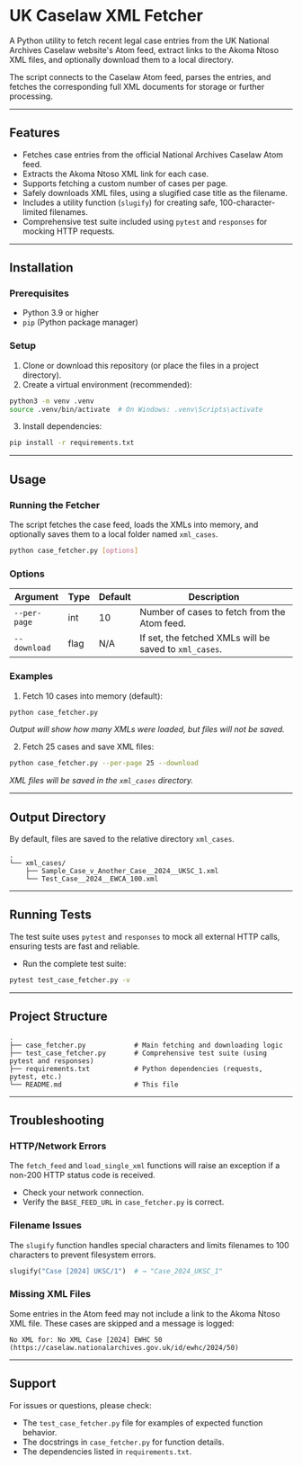 # UK Caselaw XML Fetcher

A Python utility to fetch recent legal case entries from the UK National Archives Caselaw website's Atom feed, extract links to the Akoma Ntoso XML files, and optionally download them to a local directory.

The script connects to the Caselaw Atom feed, parses the entries, and fetches the corresponding full XML documents for storage or further processing.

---

## Features

* Fetches case entries from the official National Archives Caselaw Atom feed.
* Extracts the Akoma Ntoso XML link for each case.
* Supports fetching a custom number of cases per page.
* Safely downloads XML files, using a slugified case title as the filename.
* Includes a utility function (`slugify`) for creating safe, 100-character-limited filenames.
* Comprehensive test suite included using `pytest` and `responses` for mocking HTTP requests.

---

## Installation

### Prerequisites

* Python 3.9 or higher
* `pip` (Python package manager)

### Setup

1. Clone or download this repository (or place the files in a project directory).
2. Create a virtual environment (recommended):

```bash
python3 -m venv .venv
source .venv/bin/activate  # On Windows: .venv\Scripts\activate
```

3. Install dependencies:

```bash
pip install -r requirements.txt
```

---

## Usage

### Running the Fetcher

The script fetches the case feed, loads the XMLs into memory, and optionally saves them to a local folder named `xml_cases`.

```bash
python case_fetcher.py [options]
```

### Options

| Argument     | Type | Default | Description                                            |
| ------------ | ---- | ------- | ------------------------------------------------------ |
| `--per-page` | int  | 10      | Number of cases to fetch from the Atom feed.           |
| `--download` | flag | N/A     | If set, the fetched XMLs will be saved to `xml_cases`. |

### Examples

1. Fetch 10 cases into memory (default):

```bash
python case_fetcher.py
```

*Output will show how many XMLs were loaded, but files will not be saved.*

2. Fetch 25 cases and save XML files:

```bash
python case_fetcher.py --per-page 25 --download
```

*XML files will be saved in the `xml_cases` directory.*

---

## Output Directory

By default, files are saved to the relative directory `xml_cases`.

```
.
└── xml_cases/
    ├── Sample_Case_v_Another_Case__2024__UKSC_1.xml
    └── Test_Case__2024__EWCA_100.xml
```

---

## Running Tests

The test suite uses `pytest` and `responses` to mock all external HTTP calls, ensuring tests are fast and reliable.

* Run the complete test suite:

```bash
pytest test_case_fetcher.py -v
```
---

## Project Structure

```
.
├── case_fetcher.py            # Main fetching and downloading logic
├── test_case_fetcher.py       # Comprehensive test suite (using pytest and responses)
├── requirements.txt           # Python dependencies (requests, pytest, etc.)
└── README.md                  # This file
```

---

## Troubleshooting

### HTTP/Network Errors

The `fetch_feed` and `load_single_xml` functions will raise an exception if a non-200 HTTP status code is received.

* Check your network connection.
* Verify the `BASE_FEED_URL` in `case_fetcher.py` is correct.

### Filename Issues

The `slugify` function handles special characters and limits filenames to 100 characters to prevent filesystem errors.

```python
slugify("Case [2024] UKSC/1")  # → "Case_2024_UKSC_1"
```

### Missing XML Files

Some entries in the Atom feed may not include a link to the Akoma Ntoso XML file. These cases are skipped and a message is logged:

```
No XML for: No XML Case [2024] EWHC 50 (https://caselaw.nationalarchives.gov.uk/id/ewhc/2024/50)
```

---

## Support

For issues or questions, please check:

* The `test_case_fetcher.py` file for examples of expected function behavior.
* The docstrings in `case_fetcher.py` for function details.
* The dependencies listed in `requirements.txt`.
